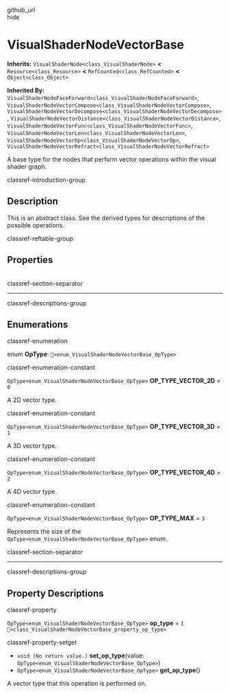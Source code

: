 github\_url  
hide

# VisualShaderNodeVectorBase

**Inherits:** `VisualShaderNode<class_VisualShaderNode>` **&lt;**
`Resource<class_Resource>` **&lt;** `RefCounted<class_RefCounted>`
**&lt;** `Object<class_Object>`

**Inherited By:**
`VisualShaderNodeFaceForward<class_VisualShaderNodeFaceForward>`,
`VisualShaderNodeVectorCompose<class_VisualShaderNodeVectorCompose>`,
`VisualShaderNodeVectorDecompose<class_VisualShaderNodeVectorDecompose>`,
`VisualShaderNodeVectorDistance<class_VisualShaderNodeVectorDistance>`,
`VisualShaderNodeVectorFunc<class_VisualShaderNodeVectorFunc>`,
`VisualShaderNodeVectorLen<class_VisualShaderNodeVectorLen>`,
`VisualShaderNodeVectorOp<class_VisualShaderNodeVectorOp>`,
`VisualShaderNodeVectorRefract<class_VisualShaderNodeVectorRefract>`

A base type for the nodes that perform vector operations within the
visual shader graph.

classref-introduction-group

## Description

This is an abstract class. See the derived types for descriptions of the
possible operations.

classref-reftable-group

## Properties

<table>
<tbody>
<tr>
</tr>
</tbody>
</table>

classref-section-separator

------------------------------------------------------------------------

classref-descriptions-group

## Enumerations

classref-enumeration

enum **OpType**: `🔗<enum_VisualShaderNodeVectorBase_OpType>`

classref-enumeration-constant

`OpType<enum_VisualShaderNodeVectorBase_OpType>`
**OP\_TYPE\_VECTOR\_2D** = `0`

A 2D vector type.

classref-enumeration-constant

`OpType<enum_VisualShaderNodeVectorBase_OpType>`
**OP\_TYPE\_VECTOR\_3D** = `1`

A 3D vector type.

classref-enumeration-constant

`OpType<enum_VisualShaderNodeVectorBase_OpType>`
**OP\_TYPE\_VECTOR\_4D** = `2`

A 4D vector type.

classref-enumeration-constant

`OpType<enum_VisualShaderNodeVectorBase_OpType>` **OP\_TYPE\_MAX** = `3`

Represents the size of the
`OpType<enum_VisualShaderNodeVectorBase_OpType>` enum.

classref-section-separator

------------------------------------------------------------------------

classref-descriptions-group

## Property Descriptions

classref-property

`OpType<enum_VisualShaderNodeVectorBase_OpType>` **op\_type** = `1`
`🔗<class_VisualShaderNodeVectorBase_property_op_type>`

classref-property-setget

-   `void (No return value.)` **set\_op\_type**(value:
    `OpType<enum_VisualShaderNodeVectorBase_OpType>`)
-   `OpType<enum_VisualShaderNodeVectorBase_OpType>` **get\_op\_type**()

A vector type that this operation is performed on.

